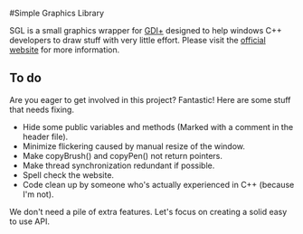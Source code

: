 #Simple Graphics Library

SGL is a small graphics wrapper for [GDI+](http://msdn.microsoft.com/en-us/library/windows/desktop/ms533798(v=vs.85).aspx) designed to help windows C++ developers to draw stuff with very little effort. Please visit the [official website](http://orjehag.se/SGL) for more information.

## To do

Are you eager to get involved in this project? Fantastic! Here are some stuff that needs fixing.

* Hide some public variables and methods (Marked with a comment in the header file).
* Minimize flickering caused by manual resize of the window.
* Make copyBrush() and copyPen() not return pointers.
* Make thread synchronization redundant if possible.
* Spell check the website.
* Code clean up by someone who's actually experienced in C++ (because I'm not).

We don't need a pile of extra features. Let's focus on creating a solid easy to use API.
